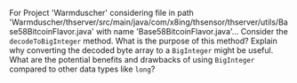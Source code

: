 For Project 'Warmduscher' considering file in path 'Warmduscher/thserver/src/main/java/com/x8ing/thsensor/thserver/utils/Base58BitcoinFlavor.java' with name 'Base58BitcoinFlavor.java'... 
Consider the `decodeToBigInteger` method. What is the purpose of this method? Explain why converting the decoded byte array to a `BigInteger` might be useful. What are the potential benefits and drawbacks of using `BigInteger` compared to other data types like `long`?
